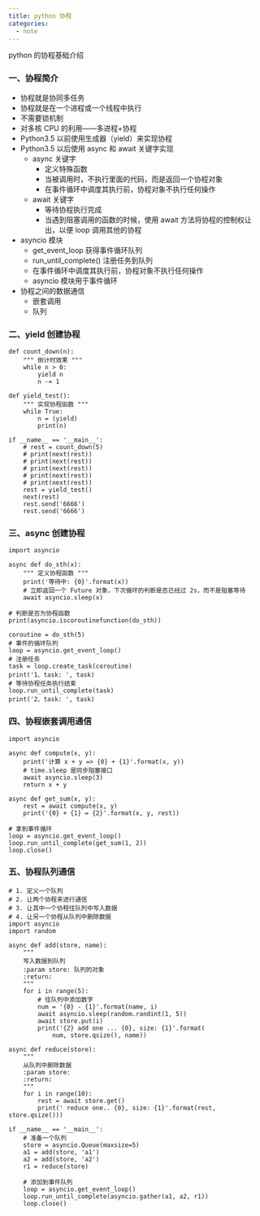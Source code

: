 ```yaml
---
title: python 协程
categories:
  - note
---
```


python 的协程基础介绍

<!--more-->

### 一、协程简介

- 协程就是协同多任务
- 协程就是在一个进程或一个线程中执行
- 不需要锁机制
- 对多核 CPU 的利用——多进程+协程
- Python3.5 以前使用生成器（yield）来实现协程
- Python3.5 以后使用 async 和 await 关键字实现
  - async 关键字
    - 定义特殊函数
    - 当被调用时，不执行里面的代码，而是返回一个协程对象
    - 在事件循环中调度其执行前，协程对象不执行任何操作
  - await 关键字
    - 等待协程执行完成
    - 当遇到阻塞调用的函数的时候，使用 await 方法将协程的控制权让出，以便 loop 调用其他的协程
- asyncio 模块
  - get_event_loop 获得事件循环队列
  - run_until_complete() 注册任务到队列
  - 在事件循环中调度其执行前，协程对象不执行任何操作
  - asyncio 模块用于事件循环
- 协程之间的数据通信
  - 嵌套调用
  - 队列

### 二、yield 创建协程

```
def count_down(n):
    """ 倒计时效果 """
    while n > 0:
        yield n
        n -= 1

def yield_test():
    """ 实现协程函数 """
    while True:
        n = (yield)
        print(n)

if __name__ == '__main__':
    # rest = count_down(5)
    # print(next(rest))
    # print(next(rest))
    # print(next(rest))
    # print(next(rest))
    # print(next(rest))
    rest = yield_test()
    next(rest)
    rest.send('6666')
    rest.send('6666')
```

### 三、async 创建协程

```
import asyncio

async def do_sth(x):
    """ 定义协程函数 """
    print('等待中: {0}'.format(x))
    # 立即返回一个 Future 对象，下次循环的判断是否已经过 2s，而不是阻塞等待
    await asyncio.sleep(x)

# 判断是否为协程函数
print(asyncio.iscoroutinefunction(do_sth))

coroutine = do_sth(5)
# 事件的循环队列
loop = asyncio.get_event_loop()
# 注册任务
task = loop.create_task(coroutine)
print('1、task: ', task)
# 等待协程任务执行结束
loop.run_until_complete(task)
print('2、task: ', task)
```

### 四、协程嵌套调用通信

```
import asyncio

async def compute(x, y):
    print('计算 x + y => {0} + {1}'.format(x, y))
    # time.sleep 是同步阻塞接口
    await asyncio.sleep(3)
    return x + y

async def get_sum(x, y):
    rest = await compute(x, y)
    print('{0} + {1} = {2}'.format(x, y, rest))

# 拿到事件循环
loop = asyncio.get_event_loop()
loop.run_until_complete(get_sum(1, 2))
loop.close()
```

### 五、协程队列通信

```
# 1. 定义一个队列
# 2. 让两个协程来进行通信
# 3. 让其中一个协程往队列中写入数据
# 4. 让另一个协程从队列中删除数据
import asyncio
import random

async def add(store, name):
    """
    写入数据到队列
    :param store: 队列的对象
    :return:
    """
    for i in range(5):
        # 往队列中添加数字
        num = '{0} - {1}'.format(name, i)
        await asyncio.sleep(random.randint(1, 5))
        await store.put(i)
        print('{2} add one ... {0}, size: {1}'.format(
            num, store.qsize(), name))

async def reduce(store):
    """
    从队列中删除数据
    :param store:
    :return:
    """
    for i in range(10):
        rest = await store.get()
        print(' reduce one.. {0}, size: {1}'.format(rest, store.qsize()))

if __name__ == '__main__':
    # 准备一个队列
    store = asyncio.Queue(maxsize=5)
    a1 = add(store, 'a1')
    a2 = add(store, 'a2')
    r1 = reduce(store)

    # 添加到事件队列
    loop = asyncio.get_event_loop()
    loop.run_until_complete(asyncio.gather(a1, a2, r1))
    loop.close()
```
